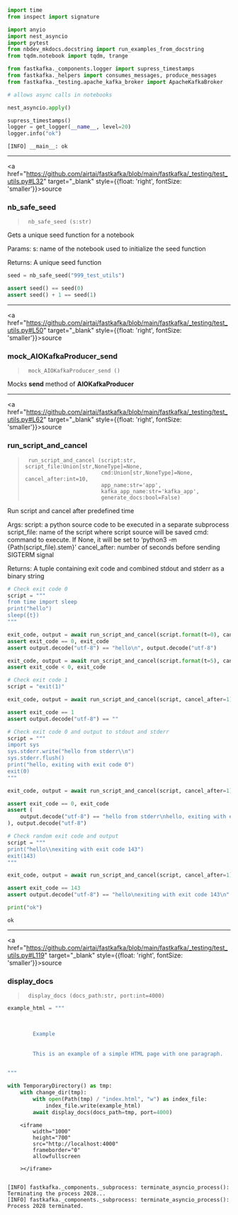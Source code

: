
<!-- WARNING: THIS FILE WAS AUTOGENERATED! DO NOT EDIT! -->

``` python
import time
from inspect import signature

import anyio
import nest_asyncio
import pytest
from nbdev_mkdocs.docstring import run_examples_from_docstring
from tqdm.notebook import tqdm, trange

from fastkafka._components.logger import supress_timestamps
from fastkafka._helpers import consumes_messages, produce_messages
from fastkafka._testing.apache_kafka_broker import ApacheKafkaBroker
```

``` python
# allows async calls in notebooks

nest_asyncio.apply()
```

``` python
supress_timestamps()
logger = get_logger(__name__, level=20)
logger.info("ok")
```

    [INFO] __main__: ok

------------------------------------------------------------------------

<a
href="https://github.com/airtai/fastkafka/blob/main/fastkafka/_testing/test_utils.py#L32"
target="_blank" style={{float: 'right', fontSize: 'smaller'}}>source</a>

### nb_safe_seed

>      nb_safe_seed (s:str)

Gets a unique seed function for a notebook

Params: s: name of the notebook used to initialize the seed function

Returns: A unique seed function

``` python
seed = nb_safe_seed("999_test_utils")

assert seed() == seed(0)
assert seed() + 1 == seed(1)
```

------------------------------------------------------------------------

<a
href="https://github.com/airtai/fastkafka/blob/main/fastkafka/_testing/test_utils.py#L50"
target="_blank" style={{float: 'right', fontSize: 'smaller'}}>source</a>

### mock_AIOKafkaProducer_send

>      mock_AIOKafkaProducer_send ()

Mocks **send** method of **AIOKafkaProducer**

------------------------------------------------------------------------

<a
href="https://github.com/airtai/fastkafka/blob/main/fastkafka/_testing/test_utils.py#L62"
target="_blank" style={{float: 'right', fontSize: 'smaller'}}>source</a>

### run_script_and_cancel

>      run_script_and_cancel (script:str, script_file:Union[str,NoneType]=None,
>                             cmd:Union[str,NoneType]=None, cancel_after:int=10,
>                             app_name:str='app',
>                             kafka_app_name:str='kafka_app',
>                             generate_docs:bool=False)

Run script and cancel after predefined time

Args: script: a python source code to be executed in a separate
subprocess script_file: name of the script where script source will be
saved cmd: command to execute. If None, it will be set to ‘python3 -m
{Path(script_file).stem}’ cancel_after: number of seconds before sending
SIGTERM signal

Returns: A tuple containing exit code and combined stdout and stderr as
a binary string

``` python
# Check exit code 0
script = """
from time import sleep
print("hello")
sleep({t})
"""

exit_code, output = await run_script_and_cancel(script.format(t=0), cancel_after=2)
assert exit_code == 0, exit_code
assert output.decode("utf-8") == "hello\n", output.decode("utf-8")

exit_code, output = await run_script_and_cancel(script.format(t=5), cancel_after=2)
assert exit_code < 0, exit_code
```

``` python
# Check exit code 1
script = "exit(1)"

exit_code, output = await run_script_and_cancel(script, cancel_after=1)

assert exit_code == 1
assert output.decode("utf-8") == ""
```

``` python
# Check exit code 0 and output to stdout and stderr
script = """
import sys
sys.stderr.write("hello from stderr\\n")
sys.stderr.flush()
print("hello, exiting with exit code 0")
exit(0)
"""

exit_code, output = await run_script_and_cancel(script, cancel_after=1)

assert exit_code == 0, exit_code
assert (
    output.decode("utf-8") == "hello from stderr\nhello, exiting with exit code 0\n"
), output.decode("utf-8")
```

``` python
# Check random exit code and output
script = """
print("hello\\nexiting with exit code 143")
exit(143)
"""

exit_code, output = await run_script_and_cancel(script, cancel_after=1)

assert exit_code == 143
assert output.decode("utf-8") == "hello\nexiting with exit code 143\n"

print("ok")
```

    ok

------------------------------------------------------------------------

<a
href="https://github.com/airtai/fastkafka/blob/main/fastkafka/_testing/test_utils.py#L119"
target="_blank" style={{float: 'right', fontSize: 'smaller'}}>source</a>

### display_docs

>      display_docs (docs_path:str, port:int=4000)

``` python
example_html = """


    
        Example
    
    
        This is an example of a simple HTML page with one paragraph.
    

"""

with TemporaryDirectory() as tmp:
    with change_dir(tmp):
        with open(Path(tmp) / "index.html", "w") as index_file:
            index_file.write(example_html)
        await display_docs(docs_path=tmp, port=4000)
```

        <iframe
            width="1000"
            height="700"
            src="http://localhost:4000"
            frameborder="0"
            allowfullscreen
            
        ></iframe>
        

    [INFO] fastkafka._components._subprocess: terminate_asyncio_process(): Terminating the process 2028...
    [INFO] fastkafka._components._subprocess: terminate_asyncio_process(): Process 2028 terminated.
